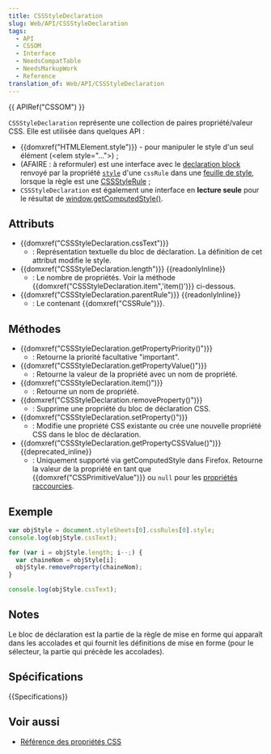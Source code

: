 ```yaml
---
title: CSSStyleDeclaration
slug: Web/API/CSSStyleDeclaration
tags:
  - API
  - CSSOM
  - Interface
  - NeedsCompatTable
  - NeedsMarkupWork
  - Reference
translation_of: Web/API/CSSStyleDeclaration
---
```


{{ APIRef("CSSOM") }}

`CSSStyleDeclaration` représente une collection de paires propriété/valeur CSS. Elle est utilisée dans quelques API&nbsp;:

- {{domxref("HTMLElement.style")}} - pour manipuler le style d'un seul élément (\<elem style="...">)&nbsp;;
- (AFAIRE : à reformuler) est une interface avec le [declaration block](http://www.w3.org/TR/1998/REC-CSS2-19980512/syndata.html#block) renvoyé par la propriété [`style`](/fr/DOM/cssRule.style) d'une `cssRule` dans une [feuille de style](/fr/docs/Web/API/StyleSheet), lorsque la règle est une [CSSStyleRule](/fr/DOM/cssRule#CSSStyleRule)&nbsp;;
- `CSSStyleDeclaration` est également une interface en **lecture seule** pour le résultat de [window.getComputedStyle()](/fr/docs/Web/API/Window/getComputedStyle).

## Attributs

- {{domxref("CSSStyleDeclaration.cssText")}}
  - : Représentation textuelle du bloc de déclaration. La définition de cet attribut modifie le style.
- {{domxref("CSSStyleDeclaration.length")}} {{readonlyInline}}
  - : Le nombre de propriétés. Voir la méthode {{domxref("CSSStyleDeclaration.item",'item()')}} ci-dessous.
- {{domxref("CSSStyleDeclaration.parentRule")}} {{readonlyInline}}
  - : Le contenant {{domxref("CSSRule")}}.

## Méthodes

- {{domxref("CSSStyleDeclaration.getPropertyPriority()")}}
  - : Retourne la priorité facultative "important".
- {{domxref("CSSStyleDeclaration.getPropertyValue()")}}
  - : Retourne la valeur de la propriété avec un nom de propriété.
- {{domxref("CSSStyleDeclaration.item()")}}
  - : Retourne un nom de propriété.
- {{domxref("CSSStyleDeclaration.removeProperty()")}}
  - : Supprime une propriété du bloc de déclaration CSS.
- {{domxref("CSSStyleDeclaration.setProperty()")}}
  - : Modifie une propriété CSS existante ou crée une nouvelle propriété CSS dans le bloc de déclaration.
- {{domxref("CSSStyleDeclaration.getPropertyCSSValue()")}} {{deprecated_inline}}
  - : Uniquement supporté via getComputedStyle dans Firefox. Retourne la valeur de la propriété en tant que {{domxref("CSSPrimitiveValue")}} ou `null` pour les [propriétés raccourcies](/fr/docs/Web/CSS/Propriétés_raccourcies).

## Exemple

```js
var objStyle = document.styleSheets[0].cssRules[0].style;
console.log(objStyle.cssText);

for (var i = objStyle.length; i--;) {
  var chaineNom = objStyle[i];
  objStyle.removeProperty(chaineNom);
}

console.log(objStyle.cssText);
```

## Notes

Le bloc de déclaration est la partie de la règle de mise en forme qui apparaît dans les accolades et qui fournit les définitions de mise en forme (pour le sélecteur, la partie qui précède les accolades).

## Spécifications

{{Specifications}}

## Voir aussi

- [Référence des propriétés CSS](/fr/docs/Web/CSS/CSS_Properties_Reference)
